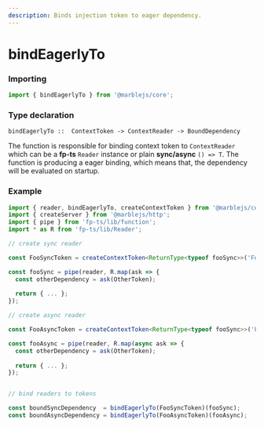 ```yaml
---
description: Binds injection token to eager dependency.
---
```


# bindEagerlyTo

### **Importing** <a id="importing"></a>

```typescript
import { bindEagerlyTo } from '@marblejs/core';
```

### **Type declaration**

```text
bindEagerlyTo ::  ContextToken -> ContextReader -> BoundDependency

```

The function is responsible for binding context token to `ContextReader` which can be a **fp-ts** `Reader` instance or plain **sync/async** `() => T`. The function is producing a eager binding, which means that, the dependency will be evaluated on startup.

### **Example**

```typescript
import { reader, bindEagerlyTo, createContextToken } from '@marblejs/core';
import { createServer } from '@marblejs/http';
import { pipe } from 'fp-ts/lib/function';
import * as R from 'fp-ts/lib/Reader';

// create sync reader

const FooSyncToken = createContextToken<ReturnType<typeof fooSync>>('FooSyncToken');

const fooSync = pipe(reader, R.map(ask => {
  const otherDependency = ask(OtherToken);
  
  return { ... };
});

// create async reader

const FooAsyncToken = createContextToken<ReturnType<typeof fooSync>>('FooSyncToken');

const fooAsync = pipe(reader, R.map(async ask => {
  const otherDependency = ask(OtherToken);
  
  return { ... };
});


// bind readers to tokens

const boundSyncDependency  = bindEagerlyTo(FooSyncToken)(fooSync);
const boundAsyncDependency = bindEagerlyTo(FooAsyncToken)(fooAsync);

```



